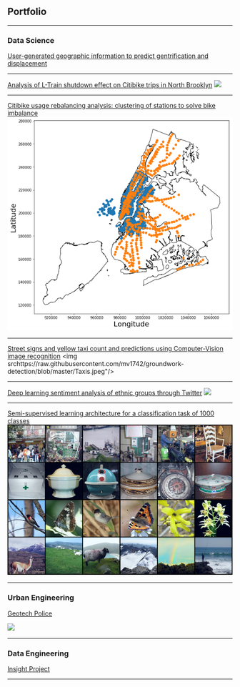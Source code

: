 ## Portfolio

---

### Data Science

[User-generated geographic information to predict gentrification and displacement](https://mv1742.github.io/udpny_website/)


---

[Analysis of L-Train shutdown effect on Citibike trips in North Brooklyn](https://www.authorea.com/343291/WvCJMi1pNDL6i1gUT_rstw)
<img src="https://raw.githubusercontent.com/mv1742/NLP_Twitter_Sentiment/master/Extra_Credit_mv1742/Trains.png"/>

---

[Citibike usage rebalancing analysis: clustering of stations to solve bike imbalance](https://github.com/mv1742/CitiBike_Usage_Analysis)
<img src="https://raw.githubusercontent.com/mv1742/PUI2018_mv1742/master/Extra_Credit_mv1742/Trains.png"/>

---

[Street signs and yellow taxi count and predictions using Computer-Vision image recognition](https://github.com/Streets-Data-Collaborative/groundwork-detection)
<img srchttps://raw.githubusercontent.com/mv1742/groundwork-detection/blob/master/Taxis.jpeg"/>

---

[Deep learning sentiment analysis of ethnic groups through Twitter](https://www.overleaf.com/read/yhvvshpgcsbk)
<img src="https://github.com/mv1742/NLP_Twitter_Sentiment/blob/master/plots/Moving_Average.png?raw=true"/>

---

[Semi-supervised learning architecture for a classification task of 1000 classes](https://towardsdatascience.com/learning-like-babies-image-classification-using-semi-supervised-learning-ccfb5b391d1f)
<img src="https://github.com/mv1742/DLFinalProject/blob/master/plots/vis_rot.png?raw=true"/>

---


### Urban Engineering

[Geotech Police](https://github.com/mv1742/Geo_Police/)

<img src="https://raw.githubusercontent.com/mv1742/Geo_Police/master/Images/Soldata.jpg"/>

---
### Data Engineering

[Insight Project](https://github.com/mv1742/Wiki_Bias/)

---

